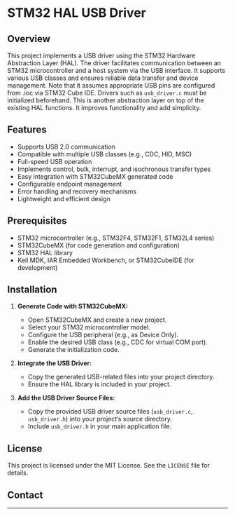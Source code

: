 # STM32 HAL USB Driver

## Overview

This project implements a USB driver using the STM32 Hardware Abstraction Layer (HAL). The driver facilitates communication between an STM32 microcontroller and a host system via the USB interface. It supports various USB classes and ensures reliable data transfer and device management. Note that it assumes appropriate USB pins are configured from .ioc via STM32 Cube IDE. Drivers such as `usb_driver.c` must be initialized beforehand. This is another abstraction layer on top of the existing HAL functions. It improves functionality and add simplicity.

## Features

- Supports USB 2.0 communication
- Compatible with multiple USB classes (e.g., CDC, HID, MSC)
- Full-speed USB operation
- Implements control, bulk, interrupt, and isochronous transfer types
- Easy integration with STM32CubeMX generated code
- Configurable endpoint management
- Error handling and recovery mechanisms
- Lightweight and efficient design

## Prerequisites

- STM32 microcontroller (e.g., STM32F4, STM32F1, STM32L4 series)
- STM32CubeMX (for code generation and configuration)
- STM32 HAL library
- Keil MDK, IAR Embedded Workbench, or STM32CubeIDE (for development)

## Installation

1. **Generate Code with STM32CubeMX:**
   - Open STM32CubeMX and create a new project.
   - Select your STM32 microcontroller model.
   - Configure the USB peripheral (e.g., as Device Only).
   - Enable the desired USB class (e.g., CDC for virtual COM port).
   - Generate the initialization code.

2. **Integrate the USB Driver:**
   - Copy the generated USB-related files into your project directory.
   - Ensure the HAL library is included in your project.

3. **Add the USB Driver Source Files:**
   - Copy the provided USB driver source files (`usb_driver.c`, `usb_driver.h`) into your project’s source directory.
   - Include `usb_driver.h` in your main application file.

## License

This project is licensed under the MIT License. See the `LICENSE` file for details.

## Contact


---
